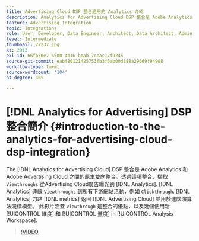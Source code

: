 ```yaml
---
title: Advertising Cloud DSP 整合適用的 Analytics 介紹
description: Analytics for Advertising Cloud DSP 整合是 Adobe Analytics 和 Adobe Advertising Cloud 之間的原生雙向整合。
feature: Advertising Integration
topic: Integrations
role: User, Developer, Data Engineer, Architect, Data Architect, Admin, Leader
level: Intermediate
thumbnail: 27237.jpg
kt: 2913
exl-id: 66fb50e7-6500-4b16-beab-7ceac17f9245
source-git-commit: eabf80121425753fb3f6ab00d188a29669f94908
workflow-type: tm+mt
source-wordcount: '104'
ht-degree: 46%

---
```


# [!DNL Analytics for Advertising] DSP 整合簡介 {#introduction-to-the-analytics-for-advertising-cloud-dsp-integration}

The [!DNL Analytics for Advertising Cloud] DSP 整合是 Adobe Analytics 和 Adobe Advertising Cloud 之間的原生雙向整合。透過這項整合，擷取 `Viewthroughs` 從Advertising Cloud廣告曝光到 [!DNL Analytics]. [!DNL Analytics] 連線 `Viewthroughs` 到所有下游網站活動，例如 `Clickthrough`. [!DNL Analytics] 刀路 [!DNL metrics] 返回 [!DNL Advertising Cloud] 並用於進階演算法競標模型。 此影片涵蓋 `Viewthrough` 是整合的優點，以及幾個使用新 [!UICONTROL 維度] 和 [!UICONTROL 量度] in [!UICONTROL Analysis Workspace].

>[!VIDEO](https://video.tv.adobe.com/v/27237/?quality=12&learn=on)
